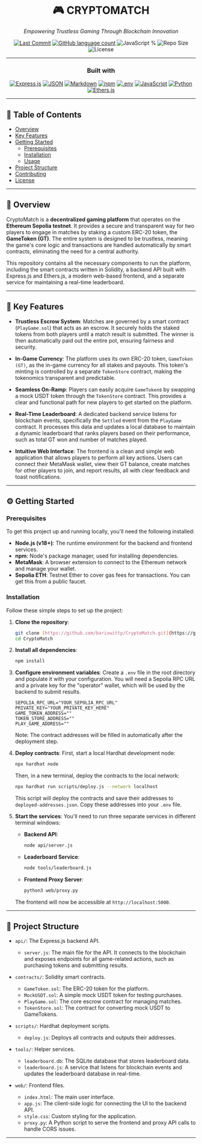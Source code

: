 <div align="center">

# 🎮 CRYPTOMATCH 

*Empowering Trustless Gaming Through Blockchain Innovation*

[![Last Commit](https://img.shields.io/github/last-commit/barixwittp/CryptoMatch?color=brightgreen)](https://github.com/barixwittp/CryptoMatch/commits/main)
[![GitHub language count](https://img.shields.io/github/languages/count/barixwittp/CryptoMatch)](https://github.com/barixwittp/CryptoMatch)
![JavaScript %](https://img.shields.io/github/languages/top/barixwittp/CryptoMatch?color=yellow)
![Repo Size](https://img.shields.io/github/repo-size/barixwittp/CryptoMatch)
![License](https://img.shields.io/github/license/barixwittp/CryptoMatch)

---

### Built with

<a href="https://expressjs.com/" target="_blank"><img src="https://img.shields.io/badge/express.js-black?style=for-the-badge&logo=express&color=grey" alt="Express.js" /></a>
<a href="https://www.json.org/json-en.html" target="_blank"><img src="https://img.shields.io/badge/JSON-5E5C5C?style=for-the-badge&logo=json&logoColor=white" alt="JSON" /></a>
<a href="https://www.markdownguide.org/" target="_blank"><img src="https://img.shields.io/badge/Markdown-000000?style=for-the-badge&logo=markdown&logoColor=white" alt="Markdown" /></a>
<a href="https://www.npmjs.com/" target="_blank"><img src="https://img.shields.io/badge/npm-CB3837?style=for-the-badge&logo=npm&logoColor=white" alt="npm" /></a>
<a href="https://dotenv.org/" target="_blank"><img src="https://img.shields.io/badge/.env-C62601?style=for-the-badge&logo=.env&logoColor=white" alt=".env" /></a>
<a href="https://developer.mozilla.org/en-US/docs/Web/JavaScript" target="_blank"><img src="https://img.shields.io/badge/JavaScript-F7DF1E?style=for-the-badge&logo=javascript&logoColor=black" alt="JavaScript" /></a>
<a href="https://www.python.org/" target="_blank"><img src="https://img.shields.io/badge/Python-3776AB?style=for-the-badge&logo=python&logoColor=white" alt="Python" /></a>
<a href="https://ethers.io/" target="_blank"><img src="https://img.shields.io/badge/Ethers.js-blue?style=for-the-badge&logo=ethers&logoColor=white" alt="Ethers.js" /></a>

</div>

---

## 📑 Table of Contents
- [Overview](#-overview)
- [Key Features](#-key-features)
- [Getting Started](#-getting-started)
  - [Prerequisites](#prerequisites)
  - [Installation](#installation)
  - [Usage](#usage)
- [Project Structure](#-project-structure)
- [Contributing](#-contributing)
- [License](#-license)

---

## 📖 Overview
CryptoMatch is a **decentralized gaming platform** that operates on the **Ethereum Sepolia testnet**. It provides a secure and transparent way for two players to engage in matches by staking a custom ERC-20 token, the **GameToken (GT)**. The entire system is designed to be trustless, meaning the game's core logic and transactions are handled automatically by smart contracts, eliminating the need for a central authority.

This repository contains all the necessary components to run the platform, including the smart contracts written in Solidity, a backend API built with Express.js and Ethers.js, a modern web-based frontend, and a separate service for maintaining a real-time leaderboard.

---

## 🚀 Key Features

* **Trustless Escrow System**: Matches are governed by a smart contract (`PlayGame.sol`) that acts as an escrow. It securely holds the staked tokens from both players until a match result is submitted. The winner is then automatically paid out the entire pot, ensuring fairness and security.

* **In-Game Currency**: The platform uses its own ERC-20 token, `GameToken (GT)`, as the in-game currency for all stakes and payouts. This token's minting is controlled by a separate `TokenStore` contract, making the tokenomics transparent and predictable.

* **Seamless On-Ramp**: Players can easily acquire `GameToken`s by swapping a mock USDT token through the `TokenStore` contract. This provides a clear and functional path for new players to get started on the platform.

* **Real-Time Leaderboard**: A dedicated backend service listens for blockchain events, specifically the `Settled` event from the `PlayGame` contract. It processes this data and updates a local database to maintain a dynamic leaderboard that ranks players based on their performance, such as total GT won and number of matches played.

* **Intuitive Web Interface**: The frontend is a clean and simple web application that allows players to perform all key actions. Users can connect their MetaMask wallet, view their GT balance, create matches for other players to join, and report results, all with clear feedback and toast notifications.

---

## ⚙️ Getting Started

### Prerequisites
To get this project up and running locally, you'll need the following installed:
* **Node.js (v18+)**: The runtime environment for the backend and frontend services.
* **npm**: Node's package manager, used for installing dependencies.
* **MetaMask**: A browser extension to connect to the Ethereum network and manage your wallet.
* **Sepolia ETH**: Testnet Ether to cover gas fees for transactions. You can get this from a public faucet.

### Installation
Follow these simple steps to set up the project:

1.  **Clone the repository**:
    ```bash
    git clone [https://github.com/barixwittp/CryptoMatch.git](https://github.com/barixwittp/CryptoMatch.git)
    cd CryptoMatch
    ```

2.  **Install all dependencies**:
    ```bash
    npm install
    ```

3.  **Configure environment variables**:
    Create a `.env` file in the root directory and populate it with your configuration. You will need a Sepolia RPC URL and a private key for the "operator" wallet, which will be used by the backend to submit results.
    ```env
    SEPOLIA_RPC_URL="YOUR_SEPOLIA_RPC_URL"
    PRIVATE_KEY="YOUR_PRIVATE_KEY_HERE"
    GAME_TOKEN_ADDRESS=""
    TOKEN_STORE_ADDRESS=""
    PLAY_GAME_ADDRESS=""
    ```
    Note: The contract addresses will be filled in automatically after the deployment step.

4.  **Deploy contracts**:
    First, start a local Hardhat development node:
    ```bash
    npx hardhat node
    ```
    Then, in a new terminal, deploy the contracts to the local network:
    ```bash
    npx hardhat run scripts/deploy.js --network localhost
    ```
    This script will deploy the contracts and save their addresses to `deployed-addresses.json`. Copy these addresses into your `.env` file.

5.  **Start the services**:
    You'll need to run three separate services in different terminal windows:
    * **Backend API**:
        ```bash
        node api/server.js
        ```
    * **Leaderboard Service**:
        ```bash
        node tools/leaderboard.js
        ```
    * **Frontend Proxy Server**:
        ```bash
        python3 web/proxy.py
        ```
    The frontend will now be accessible at `http://localhost:5000`.

---

## 📁 Project Structure

* `api/`: The Express.js backend API.
    * `server.js`: The main file for the API. It connects to the blockchain and exposes endpoints for all game-related actions, such as purchasing tokens and submitting results.

* `contracts/`: Solidity smart contracts.
    * `GameToken.sol`: The ERC-20 token for the platform.
    * `MockUSDT.sol`: A simple mock USDT token for testing purchases.
    * `PlayGame.sol`: The core escrow contract for managing matches.
    * `TokenStore.sol`: The contract for converting mock USDT to GameTokens.

* `scripts/`: Hardhat deployment scripts.
    * `deploy.js`: Deploys all contracts and outputs their addresses.

* `tools/`: Helper services.
    * `leaderboard.db`: The SQLite database that stores leaderboard data.
    * `leaderboard.js`: A service that listens for blockchain events and updates the leaderboard database in real-time.

* `web/`: Frontend files.
    * `index.html`: The main user interface.
    * `app.js`: The client-side logic for connecting the UI to the backend API.
    * `style.css`: Custom styling for the application.
    * `proxy.py`: A Python script to serve the frontend and proxy API calls to handle CORS issues.

---


